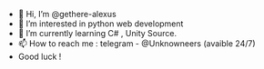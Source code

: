 - 👋 Hi, I’m @gethere-alexus
- 👀 I’m interested in python web development 
- 🌱 I’m currently learning C# , Unity Source.
- 📫 How to reach me : telegram  - @Unknowneers (avaible 24/7)
- Good luck !

<!---
gethere-alexus/gethere-alexus is a ✨ special ✨ repository because its `README.md` (this file) appears on your GitHub profile.
You can click the Preview link to take a look at your changes.
--->
